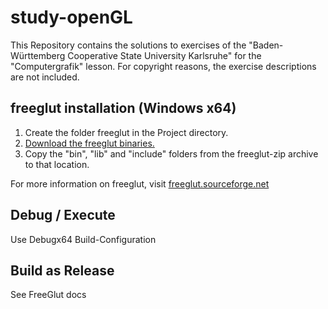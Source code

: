 # study-openGL

This Repository contains the solutions to exercises of the "Baden-Württemberg Cooperative State University Karlsruhe" for the "Computergrafik" lesson. For copyright reasons, the exercise descriptions are not included.

## freeglut installation (Windows x64)
1. Create the folder freeglut in the Project directory.
2. [Download the freeglut binaries.](https://www.transmissionzero.co.uk/software/freeglut-devel/)
3. Copy the "bin\", "lib\" and "include\" folders from the freeglut-zip archive to that location.

For more information on freeglut, visit [freeglut.sourceforge.net](http://freeglut.sourceforge.net/)

## Debug / Execute
Use Debugx64 Build-Configuration

## Build as Release
See FreeGlut docs
